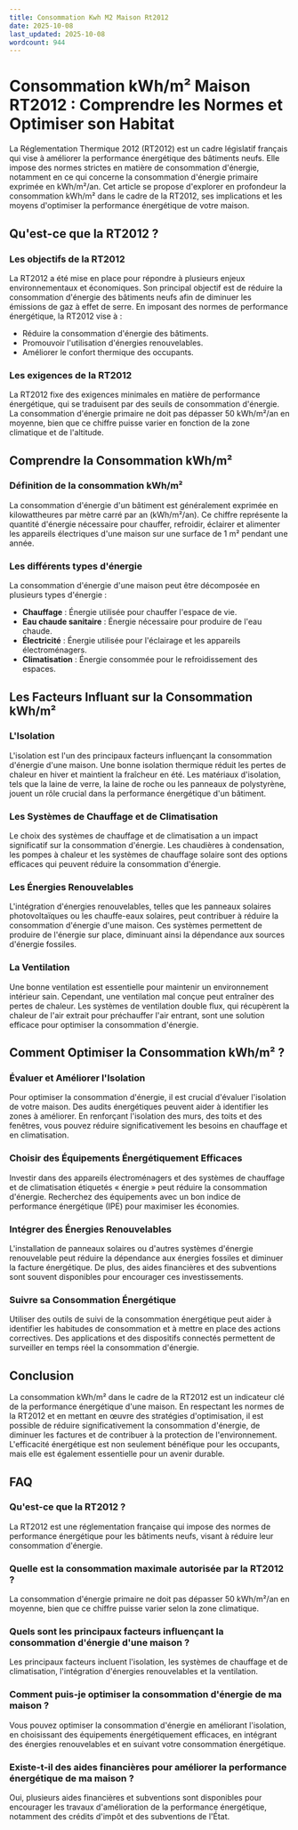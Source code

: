 ```yaml
---
title: Consommation Kwh M2 Maison Rt2012
date: 2025-10-08
last_updated: 2025-10-08
wordcount: 944
---
```


# Consommation kWh/m² Maison RT2012 : Comprendre les Normes et Optimiser son Habitat

La Réglementation Thermique 2012 (RT2012) est un cadre législatif français qui vise à améliorer la performance énergétique des bâtiments neufs. Elle impose des normes strictes en matière de consommation d'énergie, notamment en ce qui concerne la consommation d'énergie primaire exprimée en kWh/m²/an. Cet article se propose d'explorer en profondeur la consommation kWh/m² dans le cadre de la RT2012, ses implications et les moyens d'optimiser la performance énergétique de votre maison.

## Qu'est-ce que la RT2012 ?

### Les objectifs de la RT2012

La RT2012 a été mise en place pour répondre à plusieurs enjeux environnementaux et économiques. Son principal objectif est de réduire la consommation d'énergie des bâtiments neufs afin de diminuer les émissions de gaz à effet de serre. En imposant des normes de performance énergétique, la RT2012 vise à :

- Réduire la consommation d'énergie des bâtiments.
- Promouvoir l'utilisation d'énergies renouvelables.
- Améliorer le confort thermique des occupants.

### Les exigences de la RT2012

La RT2012 fixe des exigences minimales en matière de performance énergétique, qui se traduisent par des seuils de consommation d'énergie. La consommation d'énergie primaire ne doit pas dépasser 50 kWh/m²/an en moyenne, bien que ce chiffre puisse varier en fonction de la zone climatique et de l'altitude.

## Comprendre la Consommation kWh/m²

### Définition de la consommation kWh/m²

La consommation d'énergie d'un bâtiment est généralement exprimée en kilowattheures par mètre carré par an (kWh/m²/an). Ce chiffre représente la quantité d'énergie nécessaire pour chauffer, refroidir, éclairer et alimenter les appareils électriques d'une maison sur une surface de 1 m² pendant une année.

### Les différents types d'énergie

La consommation d'énergie d'une maison peut être décomposée en plusieurs types d'énergie :

- **Chauffage** : Énergie utilisée pour chauffer l'espace de vie.
- **Eau chaude sanitaire** : Énergie nécessaire pour produire de l'eau chaude.
- **Électricité** : Énergie utilisée pour l'éclairage et les appareils électroménagers.
- **Climatisation** : Énergie consommée pour le refroidissement des espaces.

## Les Facteurs Influant sur la Consommation kWh/m²

### L'Isolation

L'isolation est l'un des principaux facteurs influençant la consommation d'énergie d'une maison. Une bonne isolation thermique réduit les pertes de chaleur en hiver et maintient la fraîcheur en été. Les matériaux d'isolation, tels que la laine de verre, la laine de roche ou les panneaux de polystyrène, jouent un rôle crucial dans la performance énergétique d'un bâtiment.

### Les Systèmes de Chauffage et de Climatisation

Le choix des systèmes de chauffage et de climatisation a un impact significatif sur la consommation d'énergie. Les chaudières à condensation, les pompes à chaleur et les systèmes de chauffage solaire sont des options efficaces qui peuvent réduire la consommation d'énergie.

### Les Énergies Renouvelables

L'intégration d'énergies renouvelables, telles que les panneaux solaires photovoltaïques ou les chauffe-eaux solaires, peut contribuer à réduire la consommation d'énergie d'une maison. Ces systèmes permettent de produire de l'énergie sur place, diminuant ainsi la dépendance aux sources d'énergie fossiles.

### La Ventilation

Une bonne ventilation est essentielle pour maintenir un environnement intérieur sain. Cependant, une ventilation mal conçue peut entraîner des pertes de chaleur. Les systèmes de ventilation double flux, qui récupèrent la chaleur de l'air extrait pour préchauffer l'air entrant, sont une solution efficace pour optimiser la consommation d'énergie.

## Comment Optimiser la Consommation kWh/m² ?

### Évaluer et Améliorer l'Isolation

Pour optimiser la consommation d'énergie, il est crucial d'évaluer l'isolation de votre maison. Des audits énergétiques peuvent aider à identifier les zones à améliorer. En renforçant l'isolation des murs, des toits et des fenêtres, vous pouvez réduire significativement les besoins en chauffage et en climatisation.

### Choisir des Équipements Énergétiquement Efficaces

Investir dans des appareils électroménagers et des systèmes de chauffage et de climatisation étiquetés « énergie » peut réduire la consommation d'énergie. Recherchez des équipements avec un bon indice de performance énergétique (IPE) pour maximiser les économies.

### Intégrer des Énergies Renouvelables

L'installation de panneaux solaires ou d'autres systèmes d'énergie renouvelable peut réduire la dépendance aux énergies fossiles et diminuer la facture énergétique. De plus, des aides financières et des subventions sont souvent disponibles pour encourager ces investissements.

### Suivre sa Consommation Énergétique

Utiliser des outils de suivi de la consommation énergétique peut aider à identifier les habitudes de consommation et à mettre en place des actions correctives. Des applications et des dispositifs connectés permettent de surveiller en temps réel la consommation d'énergie.

## Conclusion

La consommation kWh/m² dans le cadre de la RT2012 est un indicateur clé de la performance énergétique d'une maison. En respectant les normes de la RT2012 et en mettant en œuvre des stratégies d'optimisation, il est possible de réduire significativement la consommation d'énergie, de diminuer les factures et de contribuer à la protection de l'environnement. L'efficacité énergétique est non seulement bénéfique pour les occupants, mais elle est également essentielle pour un avenir durable.

## FAQ

### Qu'est-ce que la RT2012 ?

La RT2012 est une réglementation française qui impose des normes de performance énergétique pour les bâtiments neufs, visant à réduire leur consommation d'énergie.

### Quelle est la consommation maximale autorisée par la RT2012 ?

La consommation d'énergie primaire ne doit pas dépasser 50 kWh/m²/an en moyenne, bien que ce chiffre puisse varier selon la zone climatique.

### Quels sont les principaux facteurs influençant la consommation d'énergie d'une maison ?

Les principaux facteurs incluent l'isolation, les systèmes de chauffage et de climatisation, l'intégration d'énergies renouvelables et la ventilation.

### Comment puis-je optimiser la consommation d'énergie de ma maison ?

Vous pouvez optimiser la consommation d'énergie en améliorant l'isolation, en choisissant des équipements énergétiquement efficaces, en intégrant des énergies renouvelables et en suivant votre consommation énergétique.

### Existe-t-il des aides financières pour améliorer la performance énergétique de ma maison ?

Oui, plusieurs aides financières et subventions sont disponibles pour encourager les travaux d'amélioration de la performance énergétique, notamment des crédits d'impôt et des subventions de l'État.